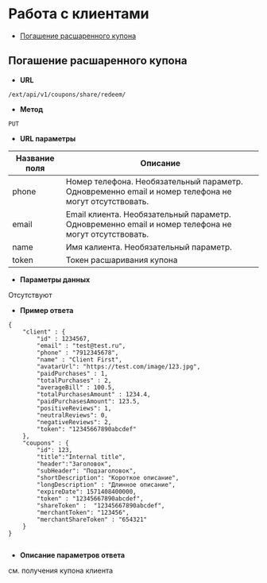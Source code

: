 # Работа с клиентами

* [Погашение расшаренного купона](#Погашение-расшаренного-купона)

## Погашение расшаренного купона
* **URL**

`/ext/api/v1/coupons/share/redeem/`

* **Метод**

`PUT`

* **URL параметры**

Название поля | Описание
------------- | --------
phone | Номер телефона. Необязательный параметр. Одновременно email и номер телефона не могут отсутствовать.
email | Email клиента. Необязательный параметр. Одновременно email и номер телефона не могут отсутствовать.
name | Имя калиента. Необязательный параметр.
token | Токен расшаривания купона

* **Параметры данных**

Отсутствуют

* **Пример ответа**
```
{
    "client" : {
        "id" : 1234567,
        "email" : "test@test.ru",
        "phone" : "7912345678",
        "name" : "Client First",
        "avatarUrl": "https://test.com/image/123.jpg",
        "paidPurchases" : 1,
        "totalPurchases" : 2,
        "averageBill" : 100.5,
        "totalPurchasesAmount" : 1234.4,
        "paidPurchasesAmount": 123.5,
        "positiveReviews": 1,
        "neutralReviews": 0,
        "negativeReviews": 2,
        "token": "12345667890abcdef"
    },
    "coupons" : {
        "id": 123,
        "title":"Internal title",
        "header":"Заголовок",
        "subHeader": "Подзаголовок",
        "shortDescription": "Короткое описание",
        "longDescription" : "Длинное описание",
        "expireDate": 1571408400000,
        "token" : "12345667890abcdef",
        "shareToken" :  "12345667890abcdef",
        "merchantToken": "123456",
        "merchantShareToken" : "654321"
    }
}
     
```

* **Описание параметров ответа**

см. получения купона клиента